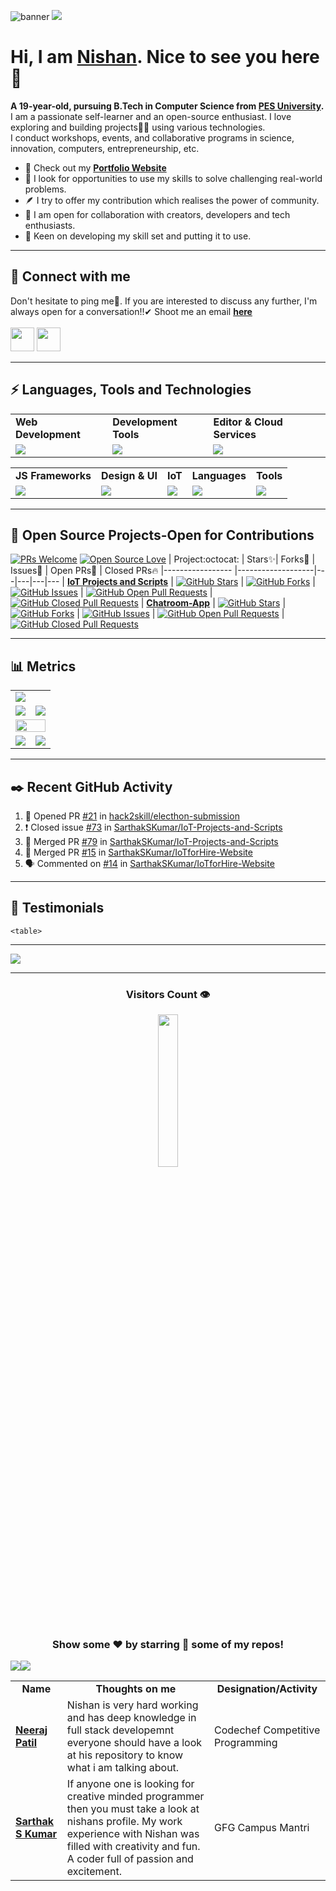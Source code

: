 <!---
Please consider starring the repo if you find this useful in any manner
or use it. It helps me a lot.
-->
<img src='README_Banner.webp' alt="banner"></img>
<img src="https://user-images.githubusercontent.com/73097560/115834477-dbab4500-a447-11eb-908a-139a6edaec5c.gif">
# Hi, I am <a href = "https://www.linkedin.com/in/nishan-holla-36a4891a7/">Nishan</a>. Nice to see you here 👋
<b>A 19-year-old, pursuing B.Tech in Computer Science from [PES University](https://www.pes.edu).</b><br>
I am a passionate self-learner and an open-source enthusiast. I love exploring and building projects👨‍💻 using various technologies.<br>
I conduct workshops, events, and collaborative programs in science, innovation, computers, entrepreneurship, etc.
<!-- 
<a href = "https://app.daily.dev/sarthakskumar"><img align = "right" src="https://api.daily.dev/devcards/4acca7dd7d934f94b0b4753f12c44494.png?r=nmz" width="250" alt="Nishan Holla's Dev Card"></a> -->

- 🔭 Check out my <a href="https://nishanholla.github.io"><b>Portfolio Website</b></a>
- 🌱 I look for opportunities to use my skills to solve challenging real-world problems.
- 🪶 I try to offer my contribution which realises the power of community.
- 👯 I am open for collaboration with creators, developers and tech enthusiasts.
- 🚢 Keen on developing my skill set and putting it to use.<br>
<hr>

## 📩 Connect with me
Don't hesitate to ping me🤝. If you are interested to discuss any further, I'm always open for a conversation!!✔ Shoot me an email <a href = "mailto:hollanishan@gmail.com"><b>here</b><br><br>
<a href = "https://www.linkedin.com/in/nishan-holla-36a4891a7/"><img src = "https://skillicons.dev/icons?i=linkedin&theme=dark" height = 38></a>
<a href = "https://instagram.com/nishan_holla"><img src = "https://skillicons.dev/icons?i=instagram&theme=dark" height = 38></a>
	
<hr>

## ⚡ Languages, Tools and Technologies
<table>
<tr>
	<td><strong>Web Development</strong></td>
	<td><strong>Development Tools</strong></td>
	<td><strong>Editor & Cloud Services</strong></td>
	
</tr>
<tr>
		<td><img src = "https://skillicons.dev/icons?i=html,css,js,nodejs,flask,django,deno,babel,redis" ></td>
		<td><img src = "https://skillicons.dev/icons?i=githubactions,postman,git,bash,gitlab,github&theme=dark"></td>
		<td><img src = "https://skillicons.dev/icons?i=vscode,codepen,mongodb,gcp,firebase,netlify,heroku,vercel&theme=dark"></td>
		
		
		
</tr>
</table>
<table>
<tr>
	<td><strong>JS Frameworks</strong></td>
	<td><strong>Design & UI</strong></td>
	<td><strong>IoT</strong></td>
	<td><strong>Languages</strong></td>
	<td><strong>Tools</strong></td>
</tr>
<tr>
		<td><img src = "https://skillicons.dev/icons?i=nextjs,threejs,vite,jquery,express,react,redux&theme=dark"></td>
		<td><img src = "https://skillicons.dev/icons?i=figma,bootstrap,materialui,tailwind,emotion,styledcomponents&theme=dark"></td>
		<td><img src = "https://skillicons.dev/icons?i=raspberrypi,arduino&theme=dark"></td>
		<td><img src = "https://skillicons.dev/icons?i=c,java,cpp,py&theme=dark"></td>
		<td><img src = "https://skillicons.dev/icons?i=ps,pr,linux,&theme=dark"></td>
</tr>
</table>
<hr>

## 🥇 Open Source Projects-Open for Contributions
[![PRs Welcome](https://img.shields.io/badge/PRs-welcome-brightgreen.svg?style=flat&logo=github)](https://github.com/SarthakSKumar) [![Open Source Love](https://img.shields.io/badge/Open%20Source-%F0%9F%A4%8D-Green)](https://github.com/SarthakSKumar)
| Project:octocat: | Stars✨| Forks🍴 | Issues🐛 | Open PRs:bell: | Closed PRs:fire:
|----------------- |-------------------|---|---|---|---
| [**IoT Projects and Scripts**](https://github.com/SarthakSKumar/IoT-Projects-and-Scripts) | [![GitHub Stars](https://img.shields.io/github/stars/SarthakSKumar/IoT-Projects-and-Scripts?style=flat-square&labelColor=343b41)](https://github.com/SarthakSKumar/IoT-Projects-and-Scripts/stars) | [![GitHub Forks](https://img.shields.io/github/forks/SarthakSKumar/IoT-Projects-and-Scripts?style=flat-square&labelColor=343b41)](https://github.com/SarthakSKumar/IoT-Projects-and-Scripts/forks) | [![GitHub Issues](https://img.shields.io/github/issues/SarthakSKumar/IoT-Projects-and-Scripts?style=flat-square)](https://github.com/SarthakSKumar/IoT-Projects-and-Scripts/issues) | [![GitHub Open Pull Requests](https://img.shields.io/github/issues-pr/SarthakSKumar/IoT-Projects-and-Scripts?style=flat&logo=github)](https://github.com/SarthakSKumar/IoT-Projects-and-Scripts/pulls) | [![GitHub Closed Pull Requests](https://img.shields.io/github/issues-pr-closed/SarthakSKumar/IoT-Projects-and-Scripts?style=flat&color=critical&logo=github)](https://github.com/SarthakSKumar/IoT-Projects-and-Scripts/pulls?q=is%3Apr+is%3Aclosed)
| [**Chatroom-App**](https://github.com/SarthakSKumar/Chatroom-App) | [![GitHub Stars](https://img.shields.io/github/stars/SarthakSKumar/Chatroom-App?style=flat-square&labelColor=343b41)](https://github.com/SarthakSKumar/Chatroom-App/stars) | [![GitHub Forks](https://img.shields.io/github/forks/SarthakSKumar/Chatroom-App?style=flat-square&labelColor=343b41)](https://github.com/SarthakSKumar/Chatroom-App/forks) | [![GitHub Issues](https://img.shields.io/github/issues/SarthakSKumar/Chatroom-App?style=flat-square)](https://github.com/SarthakSKumar/Chatroom-App/issues) | [![GitHub Open Pull Requests](https://img.shields.io/github/issues-pr/SarthakSKumar/Chatroom-App?style=flat&logo=github)](https://github.com/SarthakSKumar/Chatroom-App/pulls) | [![GitHub Closed Pull Requests](https://img.shields.io/github/issues-pr-closed/SarthakSKumar/Chatroom-App?style=flat&color=critical&logo=github)](https://github.com/SarthakSKumar/Chatroom-App/pulls?q=is%3Apr+is%3Aclosed)
<hr>

## 📊 Metrics
<table>
	<tr>
		<td colspan = "2"><a href = "https://sarthakskumar.bio.link"><img src="https://github-readme-activity-graph.cyclic.app/graph?username=SarthakSKumar&bg_color=2e3440&hide_border=true&point=false&line=88c0d0&radius=8&area=true&area_color=88c0d0&title_color=ffffff&color=ffffff"></a></td>
	</tr>
	<tr>
		<td><a href="https://linkedin.com/in/sarthakskumar"><img src="https://github-readme-stats.vercel.app/api?username=SarthakSKumar&hide_border=true&include_all_commits=true&count_private=true&show_icons=true&line_height=20&theme=nord"></a></td>
		<td><a href="https://wakatime.com/@sarthakskumar"><img src="https://github-readme-stats.vercel.app/api/wakatime?username=sarthakskumar&langs_count=6&hide_border=true&border_radius=4.5&layout=compact&theme=nord"></a></td>
	</tr>
	<tr>
		<td colspan = "2"><a href="https://instagram.com/nishan_holla"><img width=100% src="https://github-profile-trophy.vercel.app/?username=SarthakSKumar&hide_border=true&count_private=true&column=8&theme=nord&no-frame=true"></a></td>
	</tr>
	<tr>
		<td><a href="https://wakatime.com/@sarthakskumar"><img src="https://wakatime.com/share/@sarthakskumar/7d17f360-8efd-4581-8466-2a44cd850351.svg"></a>			</td>
		<td><a href="https://wakatime.com/@sarthakskumar"><img src="https://wakatime.com/share/@sarthakskumar/2b3045cc-3591-4c2d-bc9e-9218d8fd8117.svg"></a>			</td>
	</tr>
	</table>
<hr>
	
## ✒️ Recent GitHub Activity
<!--START_SECTION:activity-->
1. 💪 Opened PR [#21](https://github.com/hack2skill/electhon-submission/pull/21) in [hack2skill/electhon-submission](https://github.com/hack2skill/electhon-submission)
2. ❗️ Closed issue [#73](https://github.com/SarthakSKumar/IoT-Projects-and-Scripts/issues/73) in [SarthakSKumar/IoT-Projects-and-Scripts](https://github.com/SarthakSKumar/IoT-Projects-and-Scripts)
3. 🎉 Merged PR [#79](https://github.com/SarthakSKumar/IoT-Projects-and-Scripts/pull/79) in [SarthakSKumar/IoT-Projects-and-Scripts](https://github.com/SarthakSKumar/IoT-Projects-and-Scripts)
4. 🎉 Merged PR [#15](https://github.com/SarthakSKumar/IoTforHire-Website/pull/15) in [SarthakSKumar/IoTforHire-Website](https://github.com/SarthakSKumar/IoTforHire-Website)
5. 🗣 Commented on [#14](https://github.com/SarthakSKumar/IoTforHire-Website/issues/14) in [SarthakSKumar/IoTforHire-Website](https://github.com/SarthakSKumar/IoTforHire-Website)
<!--END_SECTION:activity-->
  </b>
<hr>

## 📝 Testimonials
<table>
	<tr align="center">
		<td><b>Name</b></td>
		<td><b>Thoughts on me</b></td>
		<td><b>Designation/Activity</b></td>
	</tr>
	<tr>
		<td><a href="https://www.linkedin.com/in/neeraj-patil-42a028236/"><b>Neeraj Patil</b></a></td>
		<td>Nishan is very hard working and has deep knowledge in full stack developemnt everyone should have a look at his repository to know what i am talking about.</td>
		<td>Codechef Competitive Programming</td>
	</tr>
	<tr>
		<td><a href="https://www.linkedin.com/in/sarthakskumar/"><b>Sarthak S Kumar</b></a></td>
		<td>If anyone one is looking for creative minded programmer then you must take a look at nishans profile. My work experience with Nishan was filled with creativity and fun. A coder full of passion and excitement.</td>
		<td>GFG Campus Mantri</td>
	</tr>
		
	<table>
<hr>
<a href = "https://www.holopin.io/@sarthakskumar"><img src = "https://holopin.me/sarthakskumar"></a>
<hr>
<div align = "center">
<h3><b>Visitors Count 👁️</b></h3>
<img width = 25% src = "https://profile-counter.glitch.me/{SarthakSKumar}/count.svg">
 
### Show some ❤️ by starring 🌟 some of my repos!
</div>
<img src="https://user-images.githubusercontent.com/73097560/115834477-dbab4500-a447-11eb-908a-139a6edaec5c.gif">
<img src="https://cr-ss-service.azurewebsites.net/api/ScreenShot?widget=activity&username=SarthakSKumar">
